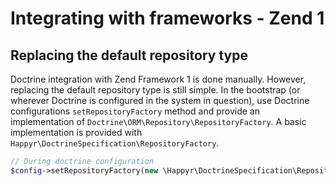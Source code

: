 # Integrating with frameworks - Zend 1
## Replacing the default repository type
Doctrine integration with Zend Framework 1 is done manually. However, replacing the default repository type is still
simple. In the bootstrap (or wherever Doctrine is configured in the system in question), use Doctrine configurations
`setRepositoryFactory` method and provide an implementation of `Doctrine\ORM\Repository\RepositoryFactory`. A basic
implementation is provided with `Happyr\DoctrineSpecification\RepositoryFactory`.

```php
// During doctrine configuration
$config->setRepositoryFactory(new \Happyr\DoctrineSpecification\RepositoryFactory());
```

